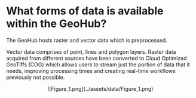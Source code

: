 # What forms of data is available within the GeoHub?

The GeoHub hosts raster and vector data which is preprocessed.

Vector data comprises of point, lines and polygon layers. Raster data acquired from different sources have been converted to Cloud Optimized GeoTiffs (COG) which allows users to stream just the portion of data that it needs, improving processing times and creating real-time workflows previously not possible.

<center>  ![Figure_1.png](../assets/data/Figure_1.png)
